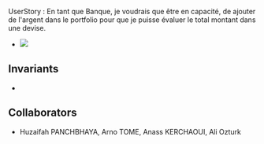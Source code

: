 UserStory : En tant que Banque, je voudrais que être en capacité, de ajouter de l'argent dans le portfolio pour que je puisse évaluer le total montant dans une devise.

- ![](IMG_5283.jpg)
## Invariants

- 

## Collaborators

- Huzaifah PANCHBHAYA, Arno TOME, Anass KERCHAOUI, Ali Ozturk
